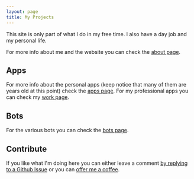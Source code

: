 ```yaml
---
layout: page
title: My Projects
---
```


This site is only part of what I do in my free time. I also have a day job and my personal life.

For more info about me and the website you can check the [about page](/about).

## Apps

For more info about the personal apps (keep notice that many of them are years old at this point) check the [apps page](/apps). For my professional apps you can check my [work page](/work).

## Bots

For the various bots you can check the [bots page](/bots).

## Contribute

If you like what I'm doing here you can either leave a comment [by replying to a Github Issue](/about) or you can [offer me a coffee](https://paypal.me/vale93).